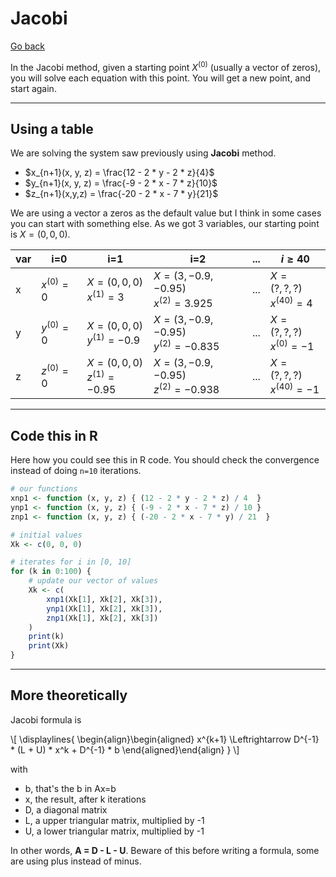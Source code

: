 # Jacobi

[Go back](../index.md)

In the Jacobi method, given a starting point $X^{(0)}$ (usually a vector of zeros), you will solve each equation with this point. You will get a new point, and start again.

<hr class="sl">

## Using a table

We are solving the system saw previously using **Jacobi**
method.

* $x_{n+1}(x, y, z) = \frac{12 - 2 * y - 2 * z}{4}$
* $y_{n+1}(x, y, z) = \frac{-9 - 2 * x - 7 * z}{10}$
* $z_{n+1}(x,y,z) = \frac{-20 - 2 * x - 7 * y}{21}$

We are using a vector a zeros as the default value but I think in some cases you can start with something else. As we got 3 variables, our starting point is $X = (0,0,0)$.

| var | i=0 | i=1 | i=2 | ... | $i\ge40$ |
| ------ | ------ | ------ | ------ | ------ | ------ |
| x | $x^{(0)} = 0$ | $X = (0,0,0)$ <br> $x^{(1)} = 3$ | $X = (3,-0.9,-0.95)$ <br> $x^{(2)} = 3.925$ | ... | $X = (?,?,?)$ <br> $x^{(40)} = 4$ |
| y | $y^{(0)} = 0$ | $X = (0,0,0)$ <br> $y^{(1)} = -0.9$ | $X = (3,-0.9,-0.95)$ <br> $y^{(2)} = -0.835$ | ... | $X = (?,?,?)$ <br> $x^{(0)} = -1$ |
| z | $z^{(0)} = 0$ | $X = (0,0,0)$ <br> $z^{(1)} = -0.95$ | $X = (3,-0.9,-0.95)$ <br> $z^{(2)} = -0.938$ | ... | $X = (?,?,?)$ <br> $x^{(40)} = -1$ |

<hr class="sr">

## Code this in R

Here how you could see this in R code. You should check
the convergence instead of doing ``n=10`` iterations.

```r
# our functions
xnp1 <- function (x, y, z) { (12 - 2 * y - 2 * z) / 4  }
ynp1 <- function (x, y, z) { (-9 - 2 * x - 7 * z) / 10 }
znp1 <- function (x, y, z) { (-20 - 2 * x - 7 * y) / 21  }

# initial values
Xk <- c(0, 0, 0)

# iterates for i in [0, 10]
for (k in 0:100) {
	# update our vector of values
	Xk <- c(
		xnp1(Xk[1], Xk[2], Xk[3]),
		ynp1(Xk[1], Xk[2], Xk[3]),
		znp1(Xk[1], Xk[2], Xk[3])
	)
	print(k)
	print(Xk)
}
```

<hr class="sl">

## More theoretically

Jacobi formula is
<div>
  \[
    \displaylines{
      \begin{align}\begin{aligned}
    x^{k+1}
    \Leftrightarrow D^{-1} * (L + U) * x^k + D^{-1} * b
    \end{aligned}\end{align}
    }
  \]
</div>

with

* b, that's the b in Ax=b
* x, the result, after k iterations
* D, a diagonal matrix
* L, a upper triangular matrix, multiplied by -1
* U, a lower triangular matrix, multiplied by -1

In other words, **A = D - L - U**. Beware of this before
writing a formula, some are using plus instead of minus.
